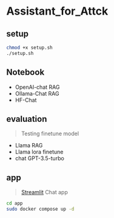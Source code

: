 # Assistant_for_Attck

## setup

```bash
chmod +x setup.sh
./setup.sh
```

## Notebook

+ OpenAI-chat RAG
+ Ollama-Chat RAG
+ HF-Chat

## evaluation

>Testing finetune model

+ Llama RAG
+ Llama lora finetune
+ chat GPT-3.5-turbo

## app

> [Streamlit](https://streamlit.io/) Chat app

```bash
cd app
sudo docker compose up -d
```
